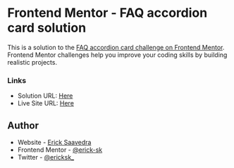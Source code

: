 # Frontend Mentor - FAQ accordion card solution

This is a solution to the [FAQ accordion card challenge on Frontend Mentor](https://www.frontendmentor.io/challenges/faq-accordion-card-XlyjD0Oam). Frontend Mentor challenges help you improve your coding skills by building realistic projects. 

### Links

- Solution URL: [Here](https://github.com/erick-sk/faq-accordion-card-challenge)
- Live Site URL: [Here](https://fervent-davinci-d9e772.netlify.app)

## Author

- Website - [Erick Saavedra](https://www.ericksaavedra.dev)
- Frontend Mentor - [@erick-sk](https://www.frontendmentor.io/profile/erick-sk)
- Twitter - [@ericksk_](https://www.twitter.com/ericksk_)
